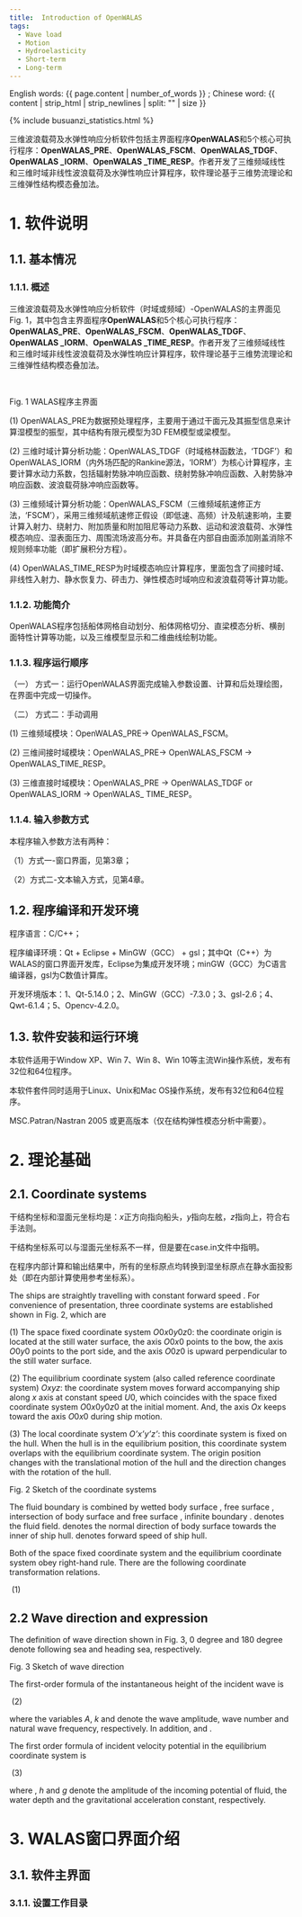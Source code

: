 ```yaml
---
title:  Introduction of OpenWALAS
tags:
  - Wave load
  - Motion
  - Hydroelasticity
  - Short-term
  - Long-term
---
```


English words: {{ page.content | number_of_words }} ; Chinese word: {{ content | strip_html | strip_newlines | split: "" | size }}

<span id="busuanzi_container_page_pv"> {% include busuanzi_statistics.html %}</span>

三维波浪载荷及水弹性响应分析软件包括主界面程序**OpenWALAS**和5个核心可执行程序：**OpenWALAS_PRE**、**OpenWALAS_FSCM**、**OpenWALAS_TDGF**、**OpenWALAS _IORM**、**OpenWALAS _TIME_RESP**。作者开发了三维频域线性和三维时域非线性波浪载荷及水弹性响应计算程序，软件理论基于三维势流理论和三维弹性结构模态叠加法。

<!--more-->

# 1. 软件说明

## 1.1. 基本情况

### 1.1.1.   概述

三维波浪载荷及水弹性响应分析软件（时域或频域）-OpenWALAS的主界面见Fig. 1，其中包含主界面程序**OpenWALAS**和5个核心可执行程序：**OpenWALAS_PRE**、**OpenWALAS_FSCM**、**OpenWALAS_TDGF**、**OpenWALAS _IORM**、**OpenWALAS _TIME_RESP**。作者开发了三维频域线性和三维时域非线性波浪载荷及水弹性响应计算程序，软件理论基于三维势流理论和三维弹性结构模态叠加法。

​                               

Fig. 1 WALAS程序主界面

(1)  OpenWALAS_PRE为数据预处理程序，主要用于通过干面元及其振型信息来计算湿模型的振型，其中结构有限元模型为3D FEM模型或梁模型。

(2)  三维时域计算分析功能：OpenWALAS_TDGF（时域格林函数法，‘TDGF’）和OpenWALAS_IORM（内外场匹配的Rankine源法，‘IORM’）为核心计算程序，主要计算水动力系数，包括辐射势脉冲响应函数、绕射势脉冲响应函数、入射势脉冲响应函数、波浪载荷脉冲响应函数等。

(3)  三维频域计算分析功能：OpenWALAS_FSCM（三维频域航速修正方法，‘FSCM’），采用三维频域航速修正假设（即低速、高频）计及航速影响，主要计算入射力、绕射力、附加质量和附加阻尼等动力系数、运动和波浪载荷、水弹性模态响应、湿表面压力、周围流场波高分布。并具备在内部自由面添加刚盖消除不规则频率功能（即扩展积分方程）。

(4)  OpenWALAS_TIME_RESP为时域模态响应计算程序，里面包含了间接时域、非线性入射力、静水恢复力、砰击力、弹性模态时域响应和波浪载荷等计算功能。

### 1.1.2.   功能简介

OpenWALAS程序包括船体网格自动划分、船体网格切分、直梁模态分析、横剖面特性计算等功能，以及三维模型显示和二维曲线绘制功能。

### 1.1.3.   程序运行顺序

（一）  方式一：运行OpenWALAS界面完成输入参数设置、计算和后处理绘图，在界面中完成一切操作。

（二）  方式二：手动调用

(1)  三维频域模块：OpenWALAS_PRE-> OpenWALAS_FSCM。

(2)  三维间接时域模块：OpenWALAS_PRE-> OpenWALAS_FSCM -> OpenWALAS_TIME_RESP。

(3)  三维直接时域模块：OpenWALAS_PRE -> OpenWALAS_TDGF or OpenWALAS_IORM -> OpenWALAS_ TIME_RESP。

### 1.1.4.   输入参数方式

本程序输入参数方法有两种：

（1）方式一-窗口界面，见第3章；

（2）方式二-文本输入方式，见第4章。

## 1.2. 程序编译和开发环境

程序语言：C/C++；

程序编译环境：Qt + Eclipse + MinGW（GCC） + gsl；其中Qt（C++）为WALAS的窗口界面开发库，Eclipse为集成开发环境；minGW（GCC）为C语言编译器，gsl为C数值计算库。

开发环境版本：1、Qt-5.14.0；2、MinGW（GCC）-7.3.0；3、gsl-2.6；4、Qwt-6.1.4；5、Opencv-4.2.0。

## 1.3. 软件安装和运行环境

本软件适用于Window XP、Win 7、Win 8、Win 10等主流Win操作系统，发布有32位和64位程序。

本软件套件同时适用于Linux、Unix和Mac OS操作系统，发布有32位和64位程序。

MSC.Patran/Nastran 2005 或更高版本（仅在结构弹性模态分析中需要）。



 

 

# 2. 理论基础

## 2.1. Coordinate systems

干结构坐标和湿面元坐标均是：*x*正方向指向船头，*y*指向左舷，*z*指向上，符合右手法则。

干结构坐标系可以与湿面元坐标系不一样，但是要在case.in文件中指明。

在程序内部计算和输出结果中，所有的坐标原点均转换到湿坐标原点在静水面投影处（即在内部计算使用参考坐标系）。

The ships are straightly travelling with constant forward speed   . For convenience of presentation, three coordinate systems are established shown in Fig. 2, which are

(1) The space fixed coordinate system *O*0*x*0*y*0*z*0: the coordinate origin is located at the still water surface, the axis *O*0*x*0 points to the bow, the axis *O*0*y*0 points to the port side, and the axis *O*0*z*0 is upward perpendicular to the still water surface.

(2) The equilibrium coordinate system (also called reference coordinate system) *Oxyz*: the coordinate system moves forward accompanying ship along *x* axis at constant speed *U*0, which coincides with the space fixed coordinate system *O*0*x*0*y*0*z*0 at the initial moment. And, the axis *Ox* keeps toward the axis *O*0*x*0 during ship motion.

(3) The local coordinate system *O’x’y’z’*: this coordinate system is fixed on the hull. When the hull is in the equilibrium position, this coordinate system overlaps with the equilibrium coordinate system. The origin position changes with the translational motion of the hull and the direction changes with the rotation of the hull.

 

Fig. 2 Sketch of the coordinate systems

The fluid boundary is combined by wetted body surface   , free surface  , intersection of body surface and free surface   , infinite boundary   .   denotes the fluid field.   denotes the normal direction of body surface towards the inner of ship hull.   denotes forward speed of ship hull.

Both of the space fixed coordinate system and the equilibrium coordinate system obey right-hand rule. There are the following coordinate transformation relations.

​         (1)

## 2.2 Wave direction and expression

The definition of wave direction   shown in Fig. 3, 0 degree and 180 degree denote following sea and heading sea, respectively.

 

Fig. 3 Sketch of wave direction

The first-order formula of the instantaneous height of the incident wave is

​               (2)

where the variables *A*, *k* and   denote the wave amplitude, wave number and natural wave frequency, respectively. In addition,   and   .

The first order formula of incident velocity potential   in the equilibrium coordinate system is

​     (3)

where   , *h* and *g* denote the amplitude of the incoming potential of fluid, the water depth and the gravitational acceleration constant, respectively.



 

# 3. WALAS窗口界面介绍

## 3.1. 软件主界面

### 3.1.1.   设置工作目录

 


